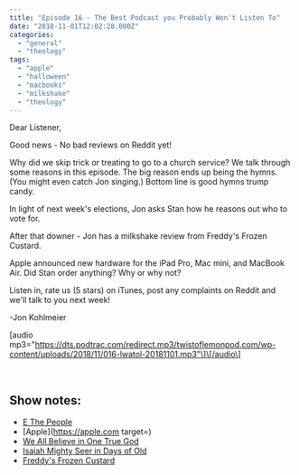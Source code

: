 ```yaml
---
title: "Episode 16 - The Best Podcast you Probably Won't Listen To"
date: "2018-11-01T12:02:28.000Z"
categories: 
  - "general"
  - "theology"
tags: 
  - "apple"
  - "halloween"
  - "macbooks"
  - "milkshake"
  - "theology"
---
```


Dear Listener,

Good news - No bad reviews on Reddit yet!

Why did we skip trick or treating to go to a church service? We talk through some reasons in this episode. The big reason ends up being the hymns. (You might even catch Jon singing.) Bottom line is good hymns trump candy.

In light of next week's elections, Jon asks Stan how he reasons out who to vote for.

After that downer - Jon has a milkshake review from Freddy's Frozen Custard.

Apple announced new hardware for the iPad Pro, Mac mini, and MacBook Air. Did Stan order anything? Why or why not?

Listen in, rate us (5 stars) on iTunes, post any complaints on Reddit and we'll talk to you next week!

\-Jon Kohlmeier

\[audio mp3="https://dts.podtrac.com/redirect.mp3/twistoflemonpod.com/wp-content/uploads/2018/11/016-lwatol-20181101.mp3"\]\[/audio\]

 

## Show notes:

- [E The People](http://ethepeople.org)
- [Apple](https://apple.com target=)
- [We All Believe in One True God](https://youtu.be/O9VolOFsnPI)
- [Isaiah Mighty Seer in Days of Old](https://youtu.be/R-pswaKCDW0)
- [Freddy's Frozen Custard](https://freddysusa.com)
